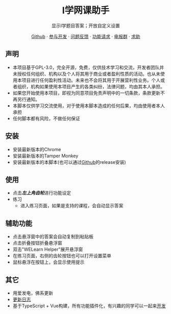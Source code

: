 <h1 align="center"> I学网课助手</h1>

<p align="center">
显示I学题目答案；开放自定义设置
</p>

<p align="center">
<a href="https://github.com/SSmJaE/ILearnHelper">Github</a> · 
<a href="docs/DEVELOPMENT.md">参与开发</a> ·
<a href="https://github.com/SSmJaE/ILearnHelper/issues">问题反馈</a> ·
<a href="https://github.com/SSmJaE/ILearnHelper/issues">功能请求</a> ·
<a href="https://t.me/joinchat/NCvpthynViq6NeYkbHW0DA">电报群</a> · 
<a href="https://jq.qq.com/?_wv=1027&k=5AyCT4l">求助</a>
</p>

## 声明

- 本项目基于GPL-3.0，完全开源，免费，仅供技术学习和交流，开发者团队并未授权任何组织、机构以及个人将其用于商业或者盈利性质的活动。也从未使用本项目进行任何盈利性活动。未来也不会将其用于开展营利性业务。个人或者组织，机构如果使用本项目产生的各类纠纷，法律问题，均由其本人承担。
- 如果您开始使用本项目，即视为同意项目免责声明中的一切条款，条款更新不再另行通知。
- 本脚本仅供学习交流使用，对于使用本脚本造成的任何后果，均由使用者本人承担
- 任何脚本都有风险，不做任何保证

## 安装

- 安装最新版本的Chrome
- 安装最新版本的Tamper Monkey
- 安装最新版本的本脚本(也可以通过[Github](https://github.com/SSmJaE/ILearnHelper/releases)的release安装)

## 使用

- 点击***左上角齿轮***进行功能设定
- 练习
  - 进入练习页面，如果是支持的课程，会自动显示答案

## 辅助功能

- 点击悬浮窗中的答案会自动复制到粘贴板
- 点击折叠按钮折叠悬浮窗
- 双击"WELearn Helper"展开悬浮窗
- 在练习页面，右侧的齿轮按钮也可以打开设置菜单
- 鼠标悬浮在按钮上，会显示使用提示

## 其它

- 用爱发电，佛系更新
- [更新日志](docs/CHANGELOG.md)
- 基于TypeScript + Vue构建，所有功能插件化，有兴趣的同学可以一起来[开发](docs/DEVELOPMENT.md)
